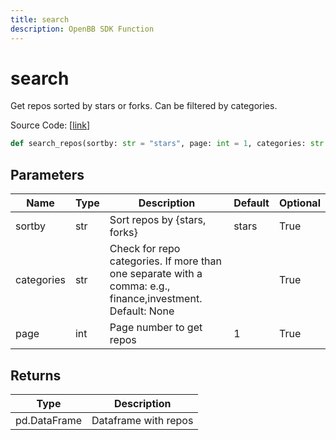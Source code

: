 ```yaml
---
title: search
description: OpenBB SDK Function
---
```


# search

Get repos sorted by stars or forks. Can be filtered by categories.

Source Code: [[link](https://github.com/OpenBB-finance/OpenBBTerminal/tree/main/openbb_terminal/alternative/oss/github_model.py#L56)]

```python
def search_repos(sortby: str = "stars", page: int = 1, categories: str = "") -> pd.DataFrame
```
## Parameters

| Name | Type | Description | Default | Optional |
| ---- | ---- | ----------- | ------- | -------- |
| sortby | str | Sort repos by {stars, forks} | stars | True |
| categories | str | Check for repo categories. If more than one separate with a comma: e.g., finance,investment. Default: None |  | True |
| page | int | Page number to get repos | 1 | True |

## Returns

| Type | Description |
| ---- | ----------- |
| pd.DataFrame | Dataframe with repos |

